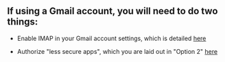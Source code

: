 ## If using a Gmail account, you will need to do two things:

- Enable IMAP in your Gmail account settings, which is detailed [here](https://support.google.com/mail/answer/7126229?hl=en)

- Authorize "less secure apps", which you are laid out in "Option 2" [here](https://support.google.com/accounts/answer/6010255?hl=en)